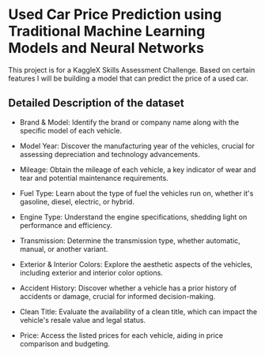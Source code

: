 # Used Car Price Prediction using Traditional Machine Learning Models and Neural Networks

This project is for a KaggleX Skills Assessment Challenge. Based on certain features I will be building a model that can predict the price of a used car. 

## Detailed Description of the dataset
* Brand & Model: Identify the brand or company name along with the specific model of each vehicle.
  
* Model Year: Discover the manufacturing year of the vehicles, crucial for assessing depreciation and technology advancements.
  
* Mileage: Obtain the mileage of each vehicle, a key indicator of wear and tear and potential maintenance requirements.
  
* Fuel Type: Learn about the type of fuel the vehicles run on, whether it's gasoline, diesel, electric, or hybrid.
  
* Engine Type: Understand the engine specifications, shedding light on performance and efficiency.
  
* Transmission: Determine the transmission type, whether automatic, manual, or another variant.
  
* Exterior & Interior Colors: Explore the aesthetic aspects of the vehicles, including exterior and interior color options.
  
* Accident History: Discover whether a vehicle has a prior history of accidents or damage, crucial for informed decision-making.
  
* Clean Title: Evaluate the availability of a clean title, which can impact the vehicle's resale value and legal status.
  
* Price: Access the listed prices for each vehicle, aiding in price comparison and budgeting.
